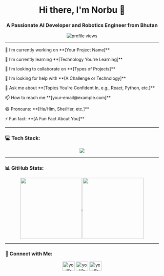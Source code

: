 <h1 align="center">Hi there, I'm Norbu 👋</h1>
<h3 align="center">A Passionate AI Developer and Robotics Engineer from Bhutan</h3>

<p align="center">
 <img src="https://komarev.com/ghpvc/?username=YOUR_USERNAME&label=Profile%20views&color=0e75b6&style=flat" alt="profile views" />
</p>

---

<p align="left"> 🔭 I’m currently working on **[Your Project Name]** </p>
<p align="left"> 🌱 I’m currently learning **[Technology You're Learning]** </p>
<p align="left"> 👯 I’m looking to collaborate on **[Types of Projects]** </p>
<p align="left"> 🤔 I’m looking for help with **[A Challenge or Technology]** </p>
<p align="left"> 💬 Ask me about **[Topics You're Confident In, e.g., React, Python, etc.]** </p>
<p align="left"> 📫 How to reach me **[your-email@example.com]** </p>
<p align="left"> 😄 Pronouns: **[He/Him, She/Her, etc.]** </p>
<p align="left"> ⚡ Fun fact: **[A Fun Fact About You]** </p>

---

### 💻 Tech Stack:
<p align="center">
  <a href="https://skillicons.dev">
    <img src="https://skillicons.dev/icons?i=js,ts,react,nextjs,html,css,tailwind,nodejs,express,mongodb,mysql,git,github,figma,postman,vscode&perline=8" />
  </a>
</p>

---

### 📊 GitHub Stats:
<p align="center">
<a href="https://github.com/anuraghazra/github-readme-stats">
  <img height=200 align="center" src="https://github-readme-stats.vercel.app/api?username=NorGyel03&show_icons=true&theme=tokyonight&rank_icon=github" />
</a>
<a href="https://github.com/anuraghazra/convoychat">
  <img height=200 align="center" src="https://github-readme-stats.vercel.app/api/top-langs?username=NorGyelO3&layout=compact&langs_count=8&card_width=320&theme=tokyonight" />
</a>
</p>

---

### 🤝 Connect with Me:
<p align="center">
<a href="https://www.linkedin.com/in/norbu-gyeltshen-484ba61b9/" target="blank"><img align="center" src="https://raw.githubusercontent.com/rahuldkjain/github-profile-readme-generator/master/src/images/icons/Social/linked-in-alt.svg" alt="your-linkedin-url" height="30" width="40" /></a>
<a href="https://www.instagram.com/nor_gyel03/" target="blank"><img align="center" src="https://raw.githubusercontent.com/rahuldkjain/github-profile-readme-generator/master/src/images/icons/Social/instagram.svg" alt="your-instagram-url" height="30" width="40" /></a>
<a href="https://norbu-gyeltshen.vercel.app" target="blank"><img align="center" src="https://raw.githubusercontent.com/rahuldkjain/github-profile-readme-generator/master/src/images/icons/Social/portfolio.svg" alt="your-website-url" height="30" width="40" /></a>
</p>
